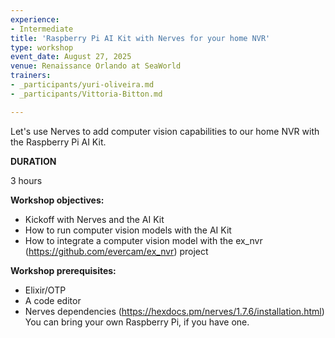 ```yaml
---
experience:
- Intermediate
title: 'Raspberry Pi AI Kit with Nerves for your home NVR'
type: workshop
event_date: August 27, 2025
venue: Renaissance Orlando at SeaWorld
trainers:
- _participants/yuri-oliveira.md
- _participants/Vittoria-Bitton.md

---
```

Let's use Nerves to add computer vision capabilities to our home NVR with the Raspberry Pi AI Kit.

**DURATION**

3 hours

**Workshop objectives:**
* Kickoff with Nerves and the AI Kit
* How to run computer vision models with the AI Kit
* How to integrate a computer vision model with the ex_nvr (https://github.com/evercam/ex_nvr) project

**Workshop prerequisites:**
* Elixir/OTP
* A code editor
* Nerves dependencies (https://hexdocs.pm/nerves/1.7.6/installation.html)
You can bring your own Raspberry Pi, if you have one.
